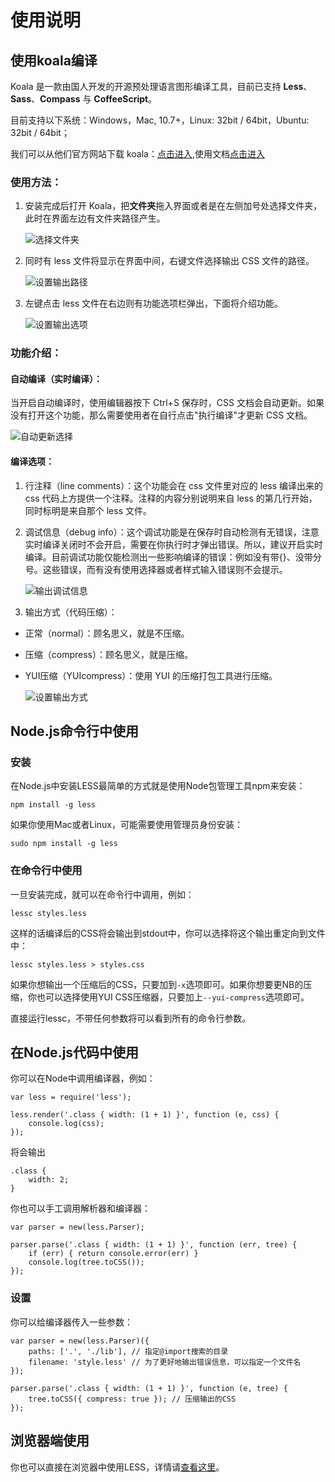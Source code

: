 # 使用说明

## 使用koala编译

Koala 是一款由国人开发的开源预处理语言图形编译工具，目前已支持 **Less**、**Sass**、**Compass** 与 **CoffeeScript**。

目前支持以下系统：Windows，Mac, 10.7+，Linux: 32bit / 64bit，Ubuntu: 32bit / 64bit；

我们可以从他们官方网站下载 koala：[点击进入](http://koala-app.com/index-zh.html),使用文档[点击进入](https://github.com/oklai/koala/wiki/%E4%B8%AD%E6%96%87wiki%E9%A6%96%E9%A1%B5)

### 使用方法：

1.  安装完成后打开 Koala，把**文件夹**拖入界面或者是在左侧加号处选择文件夹，此时在界面左边有文件夹路径产生。

	![选择文件夹](/images/usage_1.jpg)

2.  同时有 less 文件将显示在界面中间，右键文件选择输出 CSS 文件的路径。

	![设置输出路径](/images/usage_2.jpg)

3.  左键点击 less 文件在右边则有功能选项栏弹出，下面将介绍功能。

	![设置输出选项](/images/usage_2.jpg)

### 功能介绍：

#### 自动编译（实时编译）：

当开启自动编译时，使用编辑器按下 Ctrl+S 保存时，CSS 文档会自动更新。如果没有打开这个功能，那么需要使用者在自行点击"执行编译"才更新 CSS 文档。

![自动更新选择](/images/usage_4.jpg)

#### 编译选项：

1.  行注释（line comments）：这个功能会在 css 文件里对应的 less 编译出来的 css 代码上方提供一个注释。注释的内容分别说明来自 less 的第几行开始，同时标明是来自那个 less 文件。
2.  调试信息（debug info）：这个调试功能是在保存时自动检测有无错误，注意实时编译关闭时不会开启，需要在你执行时才弹出错误。所以，建议开启实时编译。目前调试功能仅能检测出一些影响编译的错误：例如没有带{}、没带分号。这些错误，而有没有使用选择器或者样式输入错误则不会提示。

	![输出调试信息](/images/usage_5.jpg)

3. 输出方式（代码压缩）：

- 正常（normal）：顾名思义，就是不压缩。
- 压缩（compress）：顾名思义，就是压缩。
- YUI压缩（YUIcompress）：使用 YUI 的压缩打包工具进行压缩。

	![设置输出方式](/images/usage_6.jpg)

## Node.js命令行中使用

### 安装

在Node.js中安装LESS最简单的方式就是使用Node包管理工具npm来安装：

	npm install -g less

如果你使用Mac或者Linux，可能需要使用管理员身份安装：

	sudo npm install -g less

### 在命令行中使用

一旦安装完成，就可以在命令行中调用，例如：

	lessc styles.less

这样的话编译后的CSS将会输出到stdout中，你可以选择将这个输出重定向到文件中：

	lessc styles.less > styles.css

如果你想输出一个压缩后的CSS，只要加到`-x`选项即可。如果你想要更NB的压缩，你也可以选择使用YUI CSS压缩器，只要加上`--yui-compress`选项即可。

直接运行lessc，不带任何参数将可以看到所有的命令行参数。

## 在Node.js代码中使用

你可以在Node中调用编译器，例如：

	var less = require('less');

	less.render('.class { width: (1 + 1) }', function (e, css) {
		console.log(css);
	});

将会输出

	.class {
		width: 2;
	}

你也可以手工调用解析器和编译器：

	var parser = new(less.Parser);

	parser.parse('.class { width: (1 + 1) }', function (err, tree) {
		if (err) { return console.error(err) }
		console.log(tree.toCSS());
	});

### 设置

你可以给编译器传入一些参数：

	var parser = new(less.Parser)({
		paths: ['.', './lib'], // 指定@import搜索的目录
		filename: 'style.less' // 为了更好地输出错误信息，可以指定一个文件名
	});

	parser.parse('.class { width: (1 + 1) }', function (e, tree) {
		tree.toCSS({ compress: true }); // 压缩输出的CSS
	});

## 浏览器端使用

你也可以直接在浏览器中使用LESS，详情请[查看这里](./usage_browser.html)。